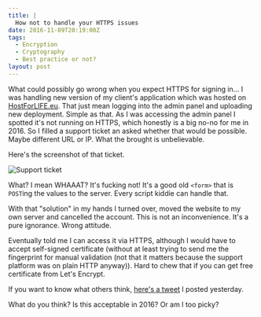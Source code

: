 ```yaml
---
title: |
  How not to handle your HTTPS issues
date: 2016-11-09T20:19:00Z
tags:
  - Encryption
  - Cryptography
  - Best practice or not?
layout: post
---
```

What could possibly go wrong when you expect HTTPS for signing in... I was handling new version of my client's application which was hosted on [HostForLIFE.eu][1]. That just mean logging into the admin panel and uploading new deployment. Simple as that. As I was accessing the admin panel I spotted it's not running on HTTPS, which honestly is a big no-no for me in 2016. So I filled a support ticket an asked whether that would be possible. Maybe different URL or IP. What the brought is unbelievable.

<!-- excerpt -->

Here's the screenshot of that ticket.

![Support ticket](/i/233583/ticket.jpg)

What? I mean WHAAAT? It's fucking not! It's a good old `<form>` that is `POST`ing the values to the server. Every script kiddie can handle that.

With that "solution" in my hands I turned over, moved the website to my own server and cancelled the account. This is not an inconvenience. It's a pure ignorance. Wrong attitude. 

Eventually told me I can access it via HTTPS, although I would have to accept self-signed certificate (without at least trying to send me the fingerprint for manual validation (not that it matters because the support platform was on plain HTTP anyway)). Hard to chew that if you can get free certificate from Let's Encrypt.

If you want to know what others think, [here's a tweet][2] I posted yesterday.

What do you think? Is this acceptable in 2016? Or am I too picky?

[1]: http://hostforlife.eu/
[2]: https://twitter.com/cincura_net/status/795719590017900546